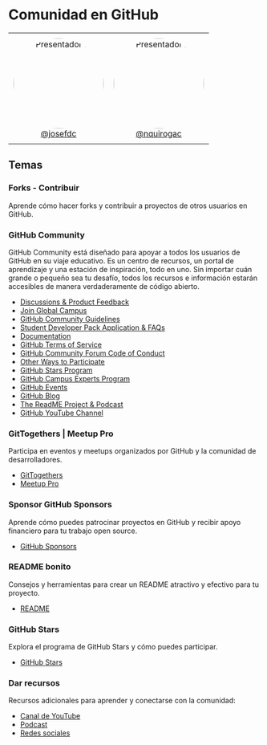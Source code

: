 # Comunidad en GitHub

<table align="center" style="border: none;">
  <tr style="border: none;">
    <td align="center" style="padding: 10px; border: none;">
      <img src="https://avatars.githubusercontent.com/u/77589315?v=4" alt="Presentador 1" width="180" height="180" style="border-radius:50%;"><br>
      <a href="https://github.com/josefdc">@josefdc</a>
    </td>
    <td align="center" style="padding: 10px; border: none;">
      <img src="https://avatars.githubusercontent.com/u/69173681?v=4" alt="Presentador 2" width="180" height="180" style="border-radius:50%;"><br>
      <a href="https://github.com/nquirogac">@nquirogac</a>
    </td>
  </tr>
</table>

## Temas

### Forks - Contribuir
Aprende cómo hacer forks y contribuir a proyectos de otros usuarios en GitHub.

### GitHub Community
GitHub Community está diseñado para apoyar a todos los usuarios de GitHub en su viaje educativo. Es un centro de recursos, un portal de aprendizaje y una estación de inspiración, todo en uno. Sin importar cuán grande o pequeño sea tu desafío, todos los recursos e información estarán accesibles de manera verdaderamente de código abierto.
- [Discussions & Product Feedback](https://github.community/)
- [Join Global Campus](https://education.github.com/)
- [GitHub Community Guidelines](https://docs.github.com/en/github/site-policy/github-community-guidelines)
- [Student Developer Pack Application & FAQs](https://education.github.com/pack)
- [Documentation](https://docs.github.com/)
- [GitHub Terms of Service](https://docs.github.com/en/github/site-policy/github-terms-of-service)
- [GitHub Community Forum Code of Conduct](https://docs.github.com/en/github/site-policy/github-community-forum-code-of-conduct)
- [Other Ways to Participate](https://github.com/github/feedback/discussions/6913)
- [GitHub Stars Program](https://stars.github.com/)
- [GitHub Campus Experts Program](https://education.github.com/experts)
- [GitHub Events](https://github.com/events)
- [GitHub Blog](https://github.blog/)
- [The ReadME Project & Podcast](https://github.com/readme)
- [GitHub YouTube Channel](https://www.youtube.com/github)

### GitTogethers | Meetup Pro
Participa en eventos y meetups organizados por GitHub y la comunidad de desarrolladores.
- [GitTogethers](https://meetup.github.com/)
- [Meetup Pro](https://www.meetup.com/pro/)

### Sponsor GitHub Sponsors
Aprende cómo puedes patrocinar proyectos en GitHub y recibir apoyo financiero para tu trabajo open source.
- [GitHub Sponsors](https://github.com/sponsors)

### README bonito
Consejos y herramientas para crear un README atractivo y efectivo para tu proyecto.
- [README](https://docs.github.com/en/account-and-profile/setting-up-and-managing-your-github-profile/customizing-your-profile/managing-your-profile-readme)


### GitHub Stars
Explora el programa de GitHub Stars y cómo puedes participar.
- [GitHub Stars](https://stars.github.com/)

### Dar recursos
Recursos adicionales para aprender y conectarse con la comunidad:
- [Canal de YouTube](https://www.youtube.com/github)
- [Podcast](https://github.com/readme/podcast)
- [Redes sociales](https://twitter.com/github)
